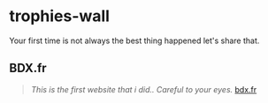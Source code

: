 # trophies-wall
Your first time is not always the best thing happened let's share that.

## BDX.fr
>*This is the first website that i did.. Careful to your eyes.*
[bdx.fr](bdx.fr/index.html)
